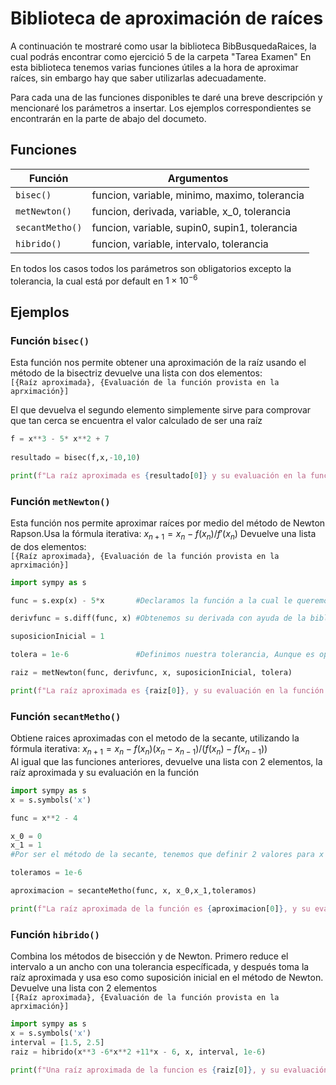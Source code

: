# Biblioteca de aproximación de raíces

A continuación te mostraré como usar la biblioteca BibBusquedaRaices, la cual podrás encontrar como ejercició 5 de la carpeta "Tarea Examen"
En esta biblioteca tenemos varias funciones útiles a la hora de aproximar raíces, sin embargo hay que saber utilizarlas adecuadamente.

Para cada una de las funciones disponibles te daré una breve descripción y mencionaré los parámetros a insertar. Los ejemplos correspondientes se encontrarán en la parte de abajo del documeto.

## Funciones

| Función       | Argumentos   |
|--------       |---------     |
| `bisec()`     |funcion, variable, minimo, maximo, tolerancia  |
|`metNewton()`  |funcion, derivada, variable, x_0, tolerancia   |
|`secantMetho()`|funcion, variable, supin0, supin1, tolerancia  |
|`hibrido()`    |funcion, variable, intervalo, tolerancia       |

En todos los casos todos los parámetros son obligatorios excepto la tolerancia, la cual está por default en $1 \times 10^{-6}$

## Ejemplos

### Función `bisec()`

Esta función nos permite obtener una aproximación de la raíz usando el método de la bisectriz devuelve una lista con dos elementos:  
`[{Raíz aproximada}, {Evaluación de la función provista en la aprximación}]`

El que devuelva el segundo elemento simplemente sirve para comprovar que tan cerca se encuentra el valor calculado de ser una raíz

```python
f = x**3 - 5* x**2 + 7 
    
resultado = bisec(f,x,-10,10)

print(f"La raíz aproximada es {resultado[0]} y su evaluación en la función es {resultado[1]}")
```

### Función `metNewton()`

Esta función nos permite aproximar raíces por medio del método de Newton Rapson.Usa la fórmula iterativa: $x_{n+1} = x_n - f(x_n)/f'(x_n)$ Devuelve una lista de dos elementos:  
`[{Raíz aproximada}, {Evaluación de la función provista en la aprximación}]`

```python
import sympy as s

func = s.exp(x) - 5*x       #Declaramos la función a la cual le queremos aplicar el método

derivfunc = s.diff(func, x) #Obtenemos su derivada con ayuda de la biblioteca Sympy

suposicionInicial = 1       

tolera = 1e-6               #Definimos nuestra tolerancia, Aunque es opcional

raiz = metNewton(func, derivfunc, x, suposicionInicial, tolera)

print(f"La raíz aproximada es {raiz[0]}, y su evaluación en la función es {raiz[1]}")
```

### Función `secantMetho()`

Obtiene raices aproximadas con el metodo de la secante, utilizando la fórmula iterativa: $x_{n+1} = x_n - f(x_n)(x_n - x_{n-1})/(f(x_n) - f(x_{n-1}))$  
Al igual que las funciones anteriores, devuelve una lista con 2 elementos, la raíz aproximada y su evaluación en la función

```Python
import sympy as s
x = s.symbols('x')

func = x**2 - 4

x_0 = 0            
x_1 = 1         
#Por ser el método de la secante, tenemos que definir 2 valores para x

toleramos = 1e-6

aproximacion = secanteMetho(func, x, x_0,x_1,toleramos)

print(f"La raíz aproximada de la función es {aproximacion[0]}, y su evaluación en la función es {aproximacion[1]}")
```

### Función `hibrido()`

Combina los métodos de bisección y de Newton. Primero reduce el intervalo a un ancho con una tolerancia específicada, y después toma la raíz aproximada y usa eso como suposición inicial en el método de Newton. Devuelve una lista con 2 elementos  
`[{Raíz aproximada}, {Evaluación de la función provista en la aprximación}]`

```Python
import sympy as s
x = s.symbols('x')
interval = [1.5, 2.5]
raiz = hibrido(x**3 -6*x**2 +11*x - 6, x, interval, 1e-6)

print(f"Una raíz aproximada de la funcion es {raiz[0]}, y su evaluación es {raiz[1]}")

```
